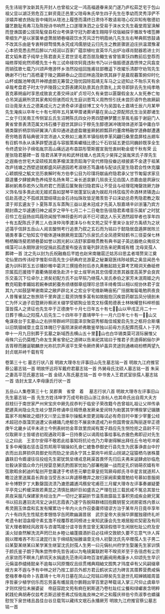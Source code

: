 <!-- { "loadSidebar": true } -->
先生讳铭字汝新其先开封人也曾祖父定一鸿高福遁眷来吴门遂乃庐松茹芝宅于包山祖父显以湖泛劳危百工鲜资竟迁邑里父瑄毋朱氏举生四子先生在季幼而灵秀淳俨不涉嬉弄被衣扬趾皆中绳则从瑄池上履堕而濡终日肃侍不敢请易瑄心叹异知有敬德初牖艺数耻焉弗习及陈授诗书响然上口遂理洙泗之业受易于涞水文先生羲堂周室涣解而登谯国娄公拔简髦俊县校台考俱录守冠为郡诸生翱翔乎坟版紬探乎雅故专嗜签幐卑细生产是以家箧单虚萧居陋巷啜菽饮水芳风泛竹明霞纳几先生左右琴典熙悠鼓诵不改其乐由是专衷稡撷骛情隽永究成鸿儒朋徒云归先生之教匪骤匪迫庄拱温潜豫濯心本骄竞悉去然后醉以六经润以百家广蕴崇植吐宣英华凡出炉冶琢肖懿器若进士刘君文韬朱君子纯举士陈君直夫王君世坚毛君百朋及鲰生省曾皆熏饫四教前后登荐而端修厚矩宛然师模先生十有三试命禄坎轲竟违秋书乃以计偕振德遂昌愤悻之风翕变而销弦歌七载乃兴颂声倦游怀乡浩然投组回旌甫驻部檄遥下改擢乐清郡守劝驾先生确谢不行杜门高栖灌于陵之圃耕泰山之田旧林逾茂新筑其嶭于是晨观暮策俯仰时化山杯或酩池琴偶开神襟虗朗无筹营之隐忧园除孤靖无车马之尘迹知止不殆乐天有余卓哉考盘君子时太守庐陵聂公文蔚表建风轨景其白贲敦礼上宾寻即辞去先生纯孝皓首克慕朔庙时享思成致哀尤善交缔淡旷贞坦可久有亲尝以匮罄假金友人友死券亡匆仓吊哭返厥所贷其家弗知但骇而叹先生庭训恩笃义周煦怛引抚未尝厉语忤色故厥嗣曰治竟渐太丘之德美成元方之贤奇卓详谨综博工文今为吴国名士嘉靖壬辰六月某甲先生淹疾以卒年七十有七明年五月某甲厝诸黄垆墓在吴山之原配邢氏生治吴郡诸生二女于归吴南王传侧室丘氏生沼聘陈氏四女孙男四楚楙梦麓兰芽鳯毛振于谢庭门人黄省曾景表清范属文纬石播于遐世其辞曰于穆先生醇德渊冲瑰琦体道斧藻中庸白华锡类罄折柄崇钩研翼演八索仰通进退虗盈辙鉴厥躬颜瓢菲约董席畅融学道彝献遭遘奇穷皓首青毡典彼泮宫沛迪人文秩如三雍羔羊镇俗桃李革风翩归桑里盘屏桂丛翅车有召鹤书永从诛茅辟墅逍遥与容振策紫巘缅比德公千石钦延五更侣同巍龄既享全生令终遗安孙子绵佑胤宗高山痛远追布杳踪彤管斯握宣我怆衷树勒金珉千秋有荣
云崖张隐君墓碑一首
隐君讳某字尚和武林钱塘人也其先少昊挥之骏胤宋氏子厚先生之遐裔也世宅大梁硕枝其南茅榱滨澨贲蹈海宁奕代修隐投畚远禄披裘不金逮于祖某改庐钱塘之西壁迹就都盛风研道园若考淑继丕笃蛊绪与配谈氏寔生隐君会性休克牖心颖朗授之觚文览历衷解时有方伯李公目为珍璞将献庙府隐君承父甘节匍匐求家旦靡遑饔夕肆披典色养纯至名扬朱萼二亲长逝哀擗几殒丧无见齿国人咨嘉由是夙寐仪慕树躬弗忝若外父陈府君亡而匮后箧聚我归隐君挥让不受且与经理窀掩罄效厥力踄义饰名恒多类此闺无姬贰翕如瑟琴平居蓬室玩诵为娱趁月纬弦临芳命酒林贤辏逸山侣赴高德之不孤缤其盟结啸出金石诗灿珠玫皆足赡羡哲子曰涞幼总奇秀隐君教之取漠于郑玄遴友于卜夏陈萃五车蒸陶三益以是未冠成才先英入彀嘉靖辛卯浙藩乃宾方期封鼎之华遽遘归神之戚岁之甲午七月二十二日奄忽告徂隐君素嗜音乐属纩之时犹召伶工在庭扬丝鸣葭欣闻按节神将委形吟讽不巳可谓达人乐天洒然超举者也享年四十有五配陈氏子男三人伯涞仲洵季渡涞与仆有文苑之契千里来讣友好方禹绩为之状述蔼乎信辞五岳山人阅言酸恻考行追景乃叙之玄石而为铭曰于懿隐居盘遁屏居陔兰锡类孝事亡劬知玄守极体道味腴厥用宜国乃乐泉饥贞全凤德荣轻鹤书三径娈保七林畅栖翰场斐若陋巷晏如誉以困光躬以洁舒家靡粮贯教有典书诞子英远器绝众夷综文缉藻可以永期隙波何促捐此孤遗爰布旋吉宣毫列辞流告来祀黄城有稽
沈母吴孺人葬碑一首
沈之先以封为氏祝融裔后芊姓也赵宋南辙扈迁姑苏曰思孟者壻赘吴江奠宅仙里四传讳经字惟彰仰高先生少研典府览游夏之秘兼窥医纬陟岐鹊之奥显闻邑令遴为训科郭玉五诊播妙帷中葛洪三撰擅奇肘后赤丸黄散起踣无算考艺精洞天彝砥修宗属孤厄援措干嘉衢俦朋艰急赴济十安土绂宰尚其忠信缨流景其器度高英罗会良宾乐交虽沉下位卓尔上贤矣初配方氏不出早殒乃继孺人吴氏泰伯之家芳未泯周姬之内教克昭勤孝媚姑若婉奉嫔躬蚕务绩缮御章组理珍总馈丰绮肴饵以相以规协休君子宜其九六如鼓瑟琴谢南梁之敝庐辟北关之宏业宇宅维新畴亩拓广拮据匍匐黾勉夙夜良人昔罹雀鼠之咎旅琐千里奔遑三载资饷惟多富有如故殷抱沉疾尝药献旨凤分镜剖未亡为怀义迪子启暨厥孙察闭关缀学受砺狥业皆克文标儒苑德表士林映耀登科梓桥振藻皆孺人之贤征也先生卒于正德庚午十月七日年五十有七&#62923;&#63139;山以甲戌正月二十一日葬于横山之阳孺人后先生二十四年卒于嘉靖甲午十一月六日年七十有一&#62923;&#63139;山又龟谋夜台于玄墓山之右拱带群岭环回震泽崇聚窈秀郁哉佳城爰启先生之柩将合斯壤以旧筑锢缄垔土盘互体魄巳宁虽陨涕泉峤弗敢鉴举独以前毋方氏配葬而孺人卜于丙申十一月九日别葬于玄墓之新域西去横山五十里&#62923;&#63139;山也白华锡类莫可涯际展惟父毋殊穴云仍莫稽乃命友生黄省曾纪之道碑以告来祀其铭曰于惟君子贲道缛躬俪尔尹吉胥穆而雝诞毓麟彦光祢抗宗声淑平生荣令厥终黄垆虽异灵途则通嶕峣枌槚两望九封贞珉并峙千载有穹

卷第三十七
墓志行状八首 
明故大理寺左评事旧山先生墓志铭一首
明故九江府推官蔡公墓志铭一首
明故怀远将军戴府君墓志铭一首
外舅母氏沈硕人墓志铭一首
朱采之妻高平范氏墓志铭一首
金硕人陈氏墓志铭一首
中书舍人王君贰室徐孺人墓志铭一首
诰封太宜人李母康氏行状一首

五岳山人集卷第三十七 吴郡黄　省曾　着 　墓志行状八首
明故大理寺左评事旧山先生墓志铭一首
先生方姓讳坤字万成号称旧山浙江余杭人也其命氏出自周大夫方叔枝衍于南世家严州宋宝庆中厥先叔恭判于临安子荣改籍今邑曾祖礼祖让父祥传承肥遯真尚隐业先生岐少慧异修诵申旦精愤悬发厥亲爱闵特为勑罢其学博揆掌记辍膳篇家不局解故之细抒文川至云泄率尔操觚未尝更润每试必有奇目时中峯少宰董公经术超冠亦亟藻赏遄遭父丧繐踊几绝郁忽不展哀体遗戒乃补赀国冑俊吉陶丽遂举正德庚午北畿乡试辛未进士今例表树坊金萃敛里庶闻有鬻子趋应先生恻怆拒之县尉不可仅取厥半士皆嗟咨初观通政司事一日持奏记以谒周给事给事私衣傲色弗即迎对先生让之曰此　王言尔安得不敬若此给事知将抗论也乃力卑谢得解出拜任丘令地号冲紧复多中阉强右惩击芟剪邦用平辑操如孔奋仁媲鲁恭御史行县先生为民事诤直台中拧衣而出且屏损供具御史衔而劾之坐调永宁其土蒙岗牛岭浆山拐湖之寇猿栖鸟骇株蔓蠭轶旧令媠谩往往投组先生密犹筑垒缮戎息耗渠首畏怀先归后夫弗来诞肆卤钞临危壮毅诀家倡众命力托授婴息舅氏酌图家忧始乃部署枹皷一战而定孔炽销萌农嬉有年弦歌暇余躬迪衿髦创开登庸逮于考绩苍元攀恋章皇扼驾厥母郎氏寻卒星言就道邦人瞻泣途里送属县长舆金当受吉水以奔遽移檄弃之故归家阙索奠厝勉给号慕如昔服阕补令博野岁丁大歉罄国流溃乃漉恩蠲逋鸿鴈安宅甫莅三月擢大理寺左评事奏谳疑薆平亭克公矜缓深故若黄昆之清慎批摘奸巨如盛吉之严理在廷三载民咸不冤总其筮仕夙夜采服凡保建家务经治生产一切付之冢嗣折节温羡故靡盐王事积劳成疾会厥兄寓书以招且遘羽流鸿宝之诀抗志霞表乃遂宁告脱释群绪回抱蕤钥誓文闭房密炼内景以希灵圉玉体盘和玄发有耀累功十年内火炎作召委庸师错谬方治于某年月日竟卒享年六十有四先生性赋忠孝悃恪孚缶罔欺幽漏昔居　武宗皇帝大丧捐华屏腥独寝终礼听考遗令射泪衾榻守素玄澹不规覆荐若同榜进士来知武康会先生艰居殷欢契密及有同官大理者朝经风政胥与咨诹笃接分谊寻皆贵显曾无寓牍假借平生闲居杜趾公府及安溪火狱奋然解洗流声罔巳处乡睦让编蓬摄酒折召必往缔交敦欵久要不忘意气许人挥脱以赠难吝不形汪濊昆行友于绵结配俪雝谐壸无侍人初娶沈氏先卒赠孺人生子男二曰某娶某继某曰某学某生继室沈氏封孺人生男一曰元偁杭州府学生娶屠先生家训慎于颜氏鉴子朗于陶朱尝喣申先哲告诫以为龟镜冀联跗萼不暌资斧至于告徂虑有尘宗点家敛而不瞑未几鹡鸰天水捐遏先范谗间泽吻百浚机薮阀用弗康乡人仰颂先生早识元偁温恭缱绻懿亲不逾每以冈原慨叹且综贯缃典翔紬文囿隽才玮度卓有父风嗣缀章绶方来不遐与予有中林之好乃按工部员外郎方君云鹤状实述为碑言其厝葬营费咸偁奁襁孝奉母命卜吉嘉靖十七年月日墓在凤山之阳铭曰穆矣先生逖世孔昭婵嫣姬周苗序哲豪少植学仞乐而忘劳虽有蠖屈竟尔鹏翱出宰百里宓琴载谣入掌三尺仰止虞皋华才则优授位未展婆娑　帝庭容跄文苑有痾在躬斯道乃卷杜趾红尘餐和绿巘衷含明粹躬践伦典胡寿仅兹考志斯远彼苍弗忒恒佑胤良神之听之和履庆祥伯兮烝淑季也蟜骧慰悦下泉世绪且昌佳台谷旦载驾以藏纬文珉石永播厥芳
明故九江府推官蔡公墓志铭一首
